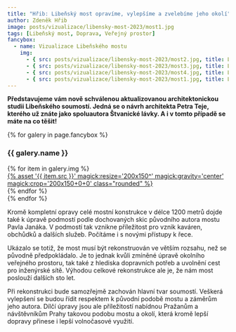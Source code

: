 ```yaml
---
title: "Hřib: Libeňský most opravíme, vylepšíme a zvelebíme jeho okolí"
author: Zdeněk Hřib
image: posts/vizualizace/libensky-most-2023/most1.jpg
tags: [Libeňský most, Doprava, Veřejný prostor]
fancybox:
  - name: Vizualizace Libeňského mostu
    img:
      - { src: posts/vizualizace/libensky-most-2023/most2.jpg, title: Libeňský most (návrh Petra Teje) }
      - { src: posts/vizualizace/libensky-most-2023/most3.jpg, title: Libeňský most (návrh Petra Teje) }
      - { src: posts/vizualizace/libensky-most-2023/most4.jpg, title: Libeňský most (návrh Petra Teje) }
      - { src: posts/vizualizace/libensky-most-2023/most1.jpg, title: Libeňský most (návrh Petra Teje) }
---
```


**Představujeme vám nově schválenou aktualizovanou architektonickou studii Libeňského soumostí. Jedná se o návrh architekta Petra Teje, kterého už znáte jako spoluautora Štvanické lávky. A i v tomto případě se máte na co těšit!**

{% for galery in page.fancybox %}
<div class="mt-4">
  <h3>{{ galery.name }}</h3>
  <div class="grid grid-cols-4 gap-4">
  {% for item in galery.img %}
    <div class="">
      <a data-fancybox="gallery" href="{% asset '{{ item.src }}' @path %}" data-caption="{{ item.title }}">{% asset '{{ item.src }}' magick:resize='200x150^' magick:gravity='center' magick:crop='200x150+0+0' class="rounded" %}</a>
    </div>
  {% endfor %}
  </div>
</div>
{% endfor %}
<br/>

Kromě kompletní opravy celé mostní konstrukce v délce 1200 metrů dojde také k úpravě podmostí podle dochovaných skic původního autora mostu Pavla Janáka. V podmostí tak vznikne příležitost pro vznik kaváren, obchůdků a dalších služeb. Počítáme i s novými přístupy k řece. 

Ukázalo se totiž, že most musí být rekonstruován ve větším rozsahu, než se původně předpokládalo. Je to jednak kvůli zmíněné úpravě okolního veřejného prostoru, tak také z hlediska dopravních potřeb a uvolnění cest pro inženýrské sítě. Výhodou celkové rekonstrukce ale je, že nám most poslouží dalších sto let. 

Při rekonstrukci bude samozřejmě zachován hlavní tvar soumostí. Veškerá vylepšení se budou řídit respektem k původní podobě mostu a záměrům jeho autora. Dílčí úpravy jsou ale příležitostí nabídnou Pražanům a návštěvníkům Prahy takovou podobu mostu a okolí, která kromě lepší dopravy přinese i lepší volnočasové využití.